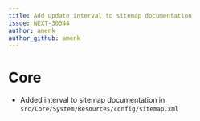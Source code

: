 ```yaml
---
title: Add update interval to sitemap documentation
issue: NEXT-30544
author: amenk
author_github: amenk
--- 
```

# Core
* Added interval to sitemap documentation in `src/Core/System/Resources/config/sitemap.xml`

